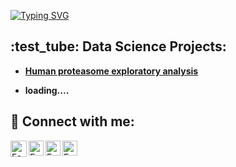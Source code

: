 <a href="https://git.io/typing-svg"><img src="https://readme-typing-svg.demolab.com?font=Roboto&size=32&duration=2000&pause=0&color=000000FF&multiline=true&repeat=false&width=700&height=100&lines=Fabian+Heide+;Biochemist+and+Data+Analyst" alt="Typing SVG" /></a>

<h2> :test_tube: Data Science Projects:</h2>

- <b><a href="https://github.com/FabianHeide/XRD_protein_analysis">Human proteasome exploratory analysis</a></b>  
  

- <b>loading....</b>


<h2> 🤳 Connect with me:</h2>

[<img align="left" alt="FabianHeide | LinkedIn" width="26px" src="https://cdn.jsdelivr.net/npm/simple-icons@v3/icons/linkedin.svg" />][linkedin]
[<img align="left" alt="FabianHeide | ResearchGate" width="24px" src="https://cdn.jsdelivr.net/npm/simple-icons@3.13.0/icons/researchgate.svg" />][researchgate]
[<img align="left" alt="FabianHeide | OrcID" width="24px" src="https://cdn.jsdelivr.net/npm/simple-icons@3.13.0/icons/orcid.svg" />][orcid]
[<img align="left" alt="FabianHeide | OrcID" width="24px" src="https://cdn.jsdelivr.net/npm/simple-icons@3.13.0/icons/orcid.svg" />][orcid]

[researchgate]: https://www.researchgate.net/profile/Fabian-Heide
[linkedin]: https://www.linkedin.com/in/fabian-heide-b26359136/
[orcid]: https://orcid.org/0000-0002-6849-3177
  
<!--

#other options for profile page
<h1>Hi, I'm Fabian! <br/><a href="https://github.com/FabianHeide">Data Analyst - Data Scientist</a>  
Here are some ideas to get you started:

- 🔭 I’m currently working on ...
- 🌱 I’m currently learning ...
- 👯 I’m looking to collaborate on ...
- 🤔 I’m looking for help with ...
- 💬 Ask me about ...
- 📫 How to reach me: ...
- 😄 Pronouns: ...
- ⚡ Fun fact: ...
-->
